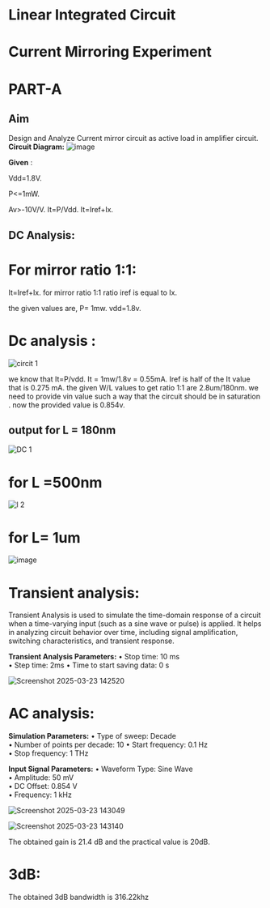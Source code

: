 # Linear Integrated Circuit
# Current Mirroring Experiment
# PART-A
## Aim

Design and Analyze Current mirror circuit as active load in amplifier circuit.
**Circuit Diagram:**
![image](https://github.com/user-attachments/assets/87414ce5-50cc-47d9-babf-2fd26144c1cb)


**Given** :

Vdd=1.8V.

P<=1mW.

Av>-10V/V.
It=P/Vdd.
It=Iref+Ix.
## DC Analysis:
# For mirror ratio 1:1:
 It=Iref+Ix.
 for mirror ratio 1:1 ratio iref is equal to Ix.

 the given values are,
 P= 1mw.
 vdd=1.8v.
 # Dc analysis :
 ![circit 1](https://github.com/user-attachments/assets/00468e5b-aada-45b8-808b-ab1ca0bd7ff9)
 
 we know that It=P/vdd.
 It = 1mw/1.8v = 0.55mA.
 Iref is half of the It value that is 0.275 mA.
 the given W/L values to get ratio 1:1 are 2.8um/180nm.
 we need to provide vin value such a way that the circuit should be in saturation . now the provided value is 0.854v.

 ## output for L = 180nm

![DC 1](https://github.com/user-attachments/assets/2804f44e-fb7c-4d80-823f-231d57bab637)

# for L =500nm




![l 2](https://github.com/user-attachments/assets/999a3f1d-9ae7-40d9-8126-0a7940a32c02)

# for L= 1um
![image](https://github.com/user-attachments/assets/2fc7019a-c414-48e0-91f0-c3b7c264232d)


# Transient analysis:
Transient Analysis is used to simulate the time-domain response of a circuit when a time-varying input (such as a sine wave or pulse) is applied. It helps in analyzing circuit behavior over time, including signal amplification, switching characteristics, and transient response.

**Transient Analysis Parameters:**
• Stop time: 10 ms  
• Step time: 2ms 
• Time to start saving data: 0 s 


![Screenshot 2025-03-23 142520](https://github.com/user-attachments/assets/f3e6c49b-ad52-4c95-8ddc-dd652b266cef)



# AC analysis:

**Simulation Parameters:**
• Type of sweep: Decade  
• Number of points per decade: 10
• Start frequency: 0.1 Hz  
• Stop frequency: 1 THz  

**Input Signal Parameters:**
• Waveform Type: Sine Wave  
• Amplitude: 50 mV  
• DC Offset: 0.854 V  
• Frequency: 1 kHz 


![Screenshot 2025-03-23 143049](https://github.com/user-attachments/assets/c95c174b-2c9a-4caa-8c29-824175ff301e)


![Screenshot 2025-03-23 143140](https://github.com/user-attachments/assets/9e23f68d-3522-4b53-bf19-64cf16d4c7d3)

The obtained gain is 21.4 dB and the practical value is 20dB.
# 3dB:
The obtained 3dB bandwidth is 316.22khz

